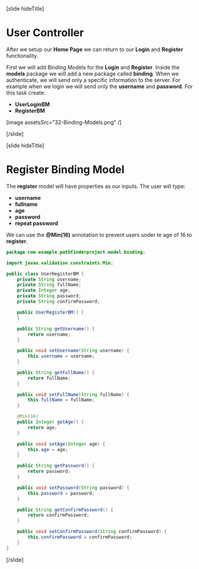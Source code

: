 [slide hideTitle]

# User Controller

After we setup our **Home Page** we can return to our **Login** and **Register** functionality.

First we will add Binding Models for the **Login** and **Register**. Inside the **models** package we will add a new package called **binding**. When we authenticate, we will send only a specific information to the server. For example when we login we will send only the **username** and **password**. For this task create:

- **UserLoginBM**
- **RegisterBM**

[image assetsSrc="32-Binding-Models.png" /]

[/slide]

[slide hideTitle]

# Register Binding Model

The **register** model will have properties as our inputs. The user will type:

- **username**
- **fullname**
- **age**
- **password**
- **repeat password**

We can use the **@Min(16)** annotation to prevent users under te age of 16 to **register**.

```java
package com.example.pathfinderproject.model.binding;

import javax.validation.constraints.Min;

public class UserRegisterBM {
    private String username;
    private String fullName;
    private Integer age;
    private String password;
    private String confirmPassword;

    public UserRegisterBM() {
    }

    public String getUsername() {
        return username;
    }

    public void setUsername(String username) {
        this.username = username;
    }

    public String getFullName() {
        return fullName;
    }

    public void setFullName(String fullName) {
        this.fullName = fullName;
    }

    @Min(16)
    public Integer getAge() {
        return age;
    }

    public void setAge(Integer age) {
        this.age = age;
    }

    public String getPassword() {
        return password;
    }

    public void setPassword(String password) {
        this.password = password;
    }

    public String getConfirmPassword() {
        return confirmPassword;
    }

    public void setConfirmPassword(String confirmPassword) {
        this.confirmPassword = confirmPassword;
    }
}
```

[/slide]
